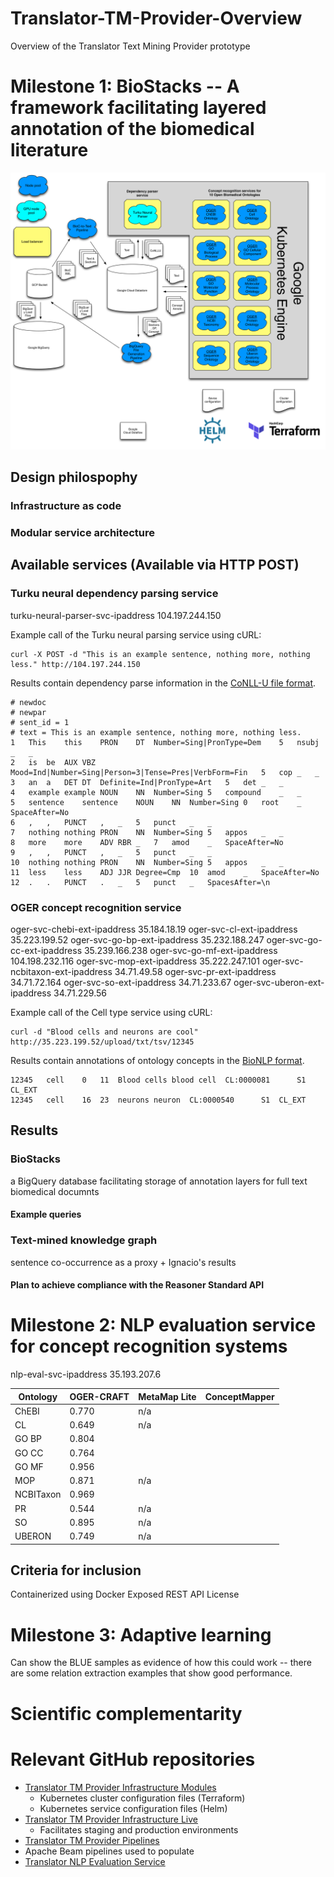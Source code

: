 # Translator-TM-Provider-Overview
Overview of the Translator Text Mining Provider prototype




# Milestone 1: BioStacks -- A framework facilitating layered annotation of the biomedical literature

![text](https://github.com/UCDenver-ccp/Translator-TM-Provider-Overview/blob/master/images/tm-provider-architecture.png "TM Provider architecture diagram")

## Design philospophy
### Infrastructure as code

### Modular service architecture


## Available services (Available via HTTP POST)
### Turku neural dependency parsing service

turku-neural-parser-svc-ipaddress       104.197.244.150

Example call of the Turku neural parsing service using cURL:
```
curl -X POST -d "This is an example sentence, nothing more, nothing less." http://104.197.244.150
```

Results contain dependency parse information in the [CoNLL-U file format](https://universaldependencies.org/format.html).
```
# newdoc
# newpar
# sent_id = 1
# text = This is an example sentence, nothing more, nothing less.
1	This	this	PRON	DT	Number=Sing|PronType=Dem	5	nsubj	_	_
2	is	be	AUX	VBZ	Mood=Ind|Number=Sing|Person=3|Tense=Pres|VerbForm=Fin	5	cop	_	_
3	an	a	DET	DT	Definite=Ind|PronType=Art	5	det	_	_
4	example	example	NOUN	NN	Number=Sing	5	compound	_	_
5	sentence	sentence	NOUN	NN	Number=Sing	0	root	_	SpaceAfter=No
6	,	,	PUNCT	,	_	5	punct	_	_
7	nothing	nothing	PRON	NN	Number=Sing	5	appos	_	_
8	more	more	ADV	RBR	_	7	amod	_	SpaceAfter=No
9	,	,	PUNCT	,	_	5	punct	_	_
10	nothing	nothing	PRON	NN	Number=Sing	5	appos	_	_
11	less	less	ADJ	JJR	Degree=Cmp	10	amod	_	SpaceAfter=No
12	.	.	PUNCT	.	_	5	punct	_	SpacesAfter=\n
```

### OGER concept recognition service


oger-svc-chebi-ext-ipaddress            35.184.18.19
oger-svc-cl-ext-ipaddress               35.223.199.52
oger-svc-go-bp-ext-ipaddress            35.232.188.247
oger-svc-go-cc-ext-ipaddress            35.239.166.238
oger-svc-go-mf-ext-ipaddress            104.198.232.116
oger-svc-mop-ext-ipaddress              35.222.247.101
oger-svc-ncbitaxon-ext-ipaddress        34.71.49.58
oger-svc-pr-ext-ipaddress               34.71.72.164
oger-svc-so-ext-ipaddress               34.71.233.67
oger-svc-uberon-ext-ipaddress           34.71.229.56

Example call of the Cell type service using cURL:
```
curl -d "Blood cells and neurons are cool" http://35.223.199.52/upload/txt/tsv/12345
```

Results contain annotations of ontology concepts in the [BioNLP format](http://2013.bionlp-st.org/file-formats).
```
12345	cell	0	11	Blood cells	blood cell	CL:0000081		S1	CL_EXT
12345	cell	16	23	neurons	neuron	CL:0000540		S1	CL_EXT
```

## Results
### BioStacks
a BigQuery database facilitating storage of annotation layers for full text biomedical documnts

#### Example queries


### Text-mined knowledge graph
sentence co-occurrence as a proxy + Ignacio's results


#### Plan to achieve compliance with the Reasoner Standard API


# Milestone 2: NLP evaluation service for concept recognition systems
nlp-eval-svc-ipaddress                  35.193.207.6



| Ontology  | OGER-CRAFT | MetaMap Lite | ConceptMapper |
| ------------- | ------------- | ------------- | ------------- |
| ChEBI         |      0.770    |     n/a       |               |
| CL            |      0.649    |     n/a       |               |
| GO BP         |      0.804    |               |               |
| GO CC         |      0.764    |               |               |
| GO MF         |      0.956    |               |               |
| MOP           |      0.871    | n/a           |               |
| NCBITaxon     |      0.969    |               |               |
| PR            |      0.544    |  n/a          |               |
| SO            |      0.895    |  n/a          |               |
| UBERON        |      0.749    |  n/a          |               |






## Criteria for inclusion
Containerized using Docker
Exposed REST API
License



# Milestone 3: Adaptive learning
Can show the BLUE samples as evidence of how this could work -- there are some relation extraction examples that show good performance.





# Scientific complementarity




# Relevant GitHub repositories
* [Translator TM Provider Infrastructure Modules](https://github.com/UCDenver-ccp/Translator-TM-Provider-Infrastructure-Modules)
  * Kubernetes cluster configuration files (Terraform)
  * Kubernetes service configuration files (Helm)
* [Translator TM Provider Infrastructure Live](https://github.com/UCDenver-ccp/Translator-TM-Provider-Infrastructure-Live)
  * Facilitates staging and production environments
* [Translator TM Provider Pipelines](https://github.com/UCDenver-ccp/Translator-TM-Provider-Pipelines)
 * Apache Beam pipelines used to populate 
* [Translator NLP Evaluation Service](https://github.com/UCDenver-ccp/Translator-nlp-eval-service)
